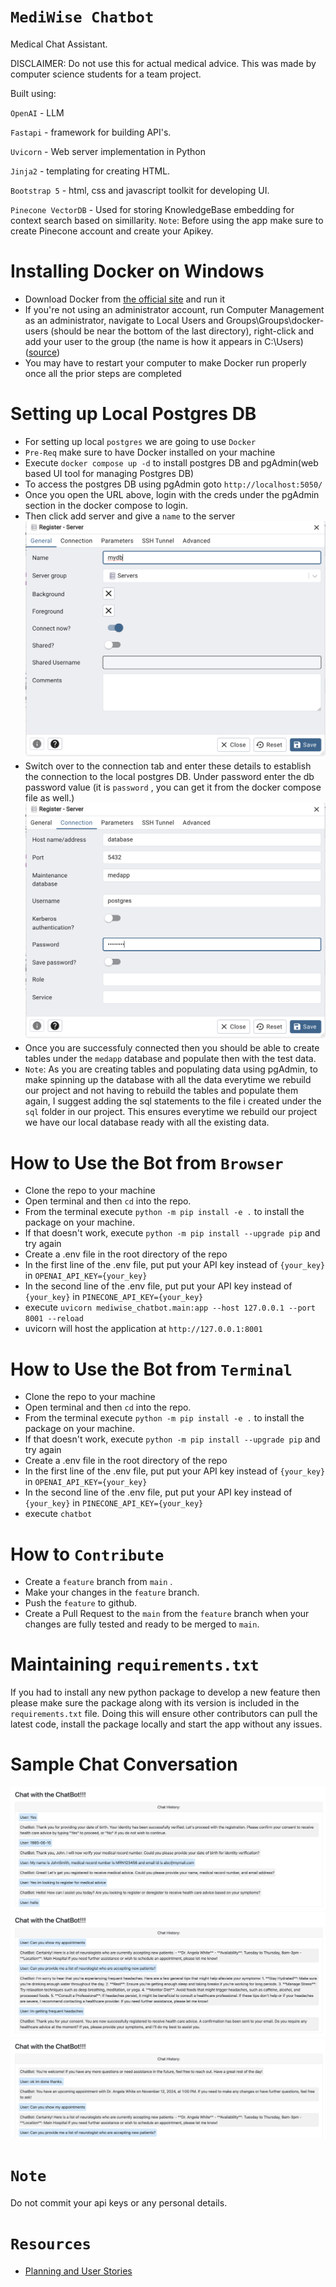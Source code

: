 # `MediWise Chatbot`
Medical Chat Assistant.

DISCLAIMER: Do not use this for actual medical advice.  This was made by computer science students for a team project.

Built using:

`OpenAI` - LLM

`Fastapi` - framework for building API's.

`Uvicorn` - Web server implementation in Python

`Jinja2` - templating for creating HTML.

`Bootstrap 5` - html, css and javascript toolkit for developing UI.

`Pinecone VectorDB` - Used for storing KnowledgeBase embedding for context search based on simillarity. `Note`: Before using the app make sure to create Pinecone account and create your Apikey.


# Installing Docker on Windows
- Download Docker from [the official site](https://www.docker.com/products/docker-desktop/) and run it
- If you're not using an administrator account, run Computer Management as an administrator, navigate to Local Users and Groups\Groups\docker-users (should be near the bottom of the last directory), right-click and add your user to the group (the name is how it appears in C:\Users) ([source](https://stackoverflow.com/questions/58663920/can-i-run-docker-desktop-on-windows-without-admin-privileges))
- You may have to restart your computer to make Docker run properly once all the prior steps are completed

# Setting up Local Postgres DB
- For setting up local `postgres` we are going to use `Docker`
- `Pre-Req` make sure to have Docker installed on your machine
- Execute `docker compose up -d` to install postgres DB and pgAdmin(web based UI tool for managing Postgres DB)
- To access the postgres DB using pgAdmin goto `http://localhost:5050/`
- Once you open the URL above, login with the creds under the pgAdmin section in the docker compose to login.
- Then click add server and give a `name` to the server
  ![alt text](images/image.png)
- Switch over to the connection tab and enter these details to establish the connection to the local postgres DB. Under password enter the db password value (it is `password` , you can get it from the docker compose file as well.)
  ![alt text](images/image-1.png)
- Once you are successfuly connected then you should be able to create tables under the `medapp` database and populate then with the test data.
- `Note`: As you are creating tables and populating data using pgAdmin, to make spinning up the database with all the data everytime we rebuild our project and not having to rebuild the tables and populate them again, I suggest adding the sql statements to the file i created under the `sql` folder in our project.  This ensures everytime we rebuild our project we have our local database ready with all the existing data.


# How to Use the Bot from `Browser`
- Clone the repo to your machine
- Open terminal and then `cd` into the repo.
- From the terminal execute `python -m pip install -e .` to install the package on your machine.
- If that doesn't work, execute `python -m pip install --upgrade pip` and try again
- Create a .env file in the root directory of the repo
- In the first line of the .env file, put put your API key instead of `{your_key}` in `OPENAI_API_KEY={your_key}`
- In the second line of the .env file, put put your API key instead of `{your_key}` in `PINECONE_API_KEY={your_key}`
- execute `uvicorn mediwise_chatbot.main:app --host 127.0.0.1 --port 8001 --reload`
- uvicorn will host the application at `http://127.0.0.1:8001`


# How to Use the Bot from `Terminal`
- Clone the repo to your machine
- Open terminal and then `cd` into the repo.
- From the terminal execute `python -m pip install -e .` to install the package on your machine.
- If that doesn't work, execute `python -m pip install --upgrade pip` and try again
- Create a .env file in the root directory of the repo
- In the first line of the .env file, put put your API key instead of `{your_key}` in `OPENAI_API_KEY={your_key}`
- In the second line of the .env file, put put your API key instead of `{your_key}` in `PINECONE_API_KEY={your_key}`
- execute `chatbot`


# How to `Contribute`

- Create a `feature` branch from `main` .
- Make your changes in the `feature` branch.
- Push the `feature` to github.
- Create a Pull Request to the `main` from the `feature` branch when your changes are fully tested and ready to be merged to `main`.


# Maintaining `requirements.txt`

If you had to install any new python package to develop a new feature then please make sure the package along with its version is included in the `requirements.txt` file. Doing this will ensure other contributors can pull the latest code, install the package locally and start the app without any issues.

# Sample Chat Conversation

![alt text](images/image-4.png)
![alt text](images/image-5.png)
![alt text](images/image-6.png)

# `Note`

Do not commit your api keys or any personal details.


# `Resources`
- [Planning and User Stories](https://lucid.app/lucidspark/40dc780b-0a4b-4243-ae61-28290dc36111/edit?invitationId=inv_a7c6313a-3322-4a40-92af-773b961cd35c&page=0_0#)